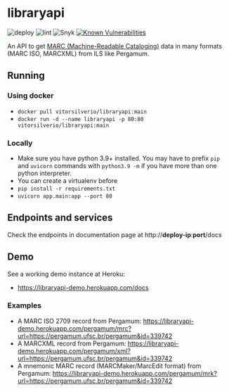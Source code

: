 # libraryapi
![deploy](https://github.com/vitorsilverio/libraryapi/actions/workflows/deploy.yml/badge.svg)
![lint](https://github.com/vitorsilverio/libraryapi/actions/workflows/lint.yml/badge.svg)
![Snyk](https://github.com/vitorsilverio/libraryapi/actions/workflows/snyk.yml/badge.svg)
[![Known Vulnerabilities](https://snyk.io/test/github/vitorsilverio/libraryapi/badge.svg)](https://snyk.io/test/github/vitorsilverio/libraryapi)

An API to get [MARC (Machine-Readable Cataloging)](https://en.wikipedia.org/wiki/MARC_standards) data in many formats (MARC ISO, MARCXML) from ILS like Pergamum.

## Running
### Using docker
- `docker pull vitorsilverio/libraryapi:main` 
- `docker run -d --name libraryapi -p 80:80 vitorsilverio/libraryapi:main`

### Locally
- Make sure you have python 3.9+ installed. You may have to prefix `pip` and `uvicorn` commands with `python3.9 -m` if you have more than one python interpreter.
- You can create a virtualenv before
- `pip install -r requirements.txt`
- `uvicorn app.main:app --port 80`

## Endpoints and services
Check the endpoints in documentation page at http://**deploy-ip**:**port**/docs

## Demo
See a working demo instance at Heroku:
 - https://libraryapi-demo.herokuapp.com/docs

### Examples
 - A MARC ISO 2709 record from Pergamum: https://libraryapi-demo.herokuapp.com/pergamum/mrc?url=https://pergamum.ufsc.br/pergamum&id=339742
 - A MARCXML record from Pergamum: https://libraryapi-demo.herokuapp.com/pergamum/xml?url=https://pergamum.ufsc.br/pergamum&id=339742
 - A mnemonic MARC record (MARCMaker/MarcEdit format) from Pergamum: https://libraryapi-demo.herokuapp.com/pergamum/mrk?url=https://pergamum.ufsc.br/pergamum&id=339742
